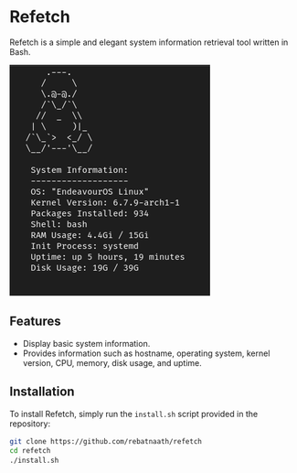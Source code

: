 # Refetch

Refetch is a simple and elegant system information retrieval tool written in Bash.

![Refetch Screenshot](refetch.png)

## Features

- Display basic system information.
- Provides information such as hostname, operating system, kernel version, CPU, memory, disk usage, and uptime.

## Installation

To install Refetch, simply run the `install.sh` script provided in the repository:

```bash
git clone https://github.com/rebatnaath/refetch
cd refetch
./install.sh
